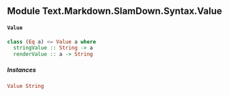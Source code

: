 ## Module Text.Markdown.SlamDown.Syntax.Value

#### `Value`

``` purescript
class (Eq a) <= Value a where
  stringValue :: String -> a
  renderValue :: a -> String
```

##### Instances
``` purescript
Value String
```


